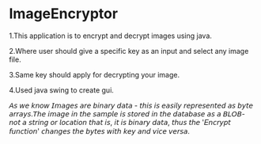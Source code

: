 # ImageEncryptor
 1.This application is to encrypt and decrypt images using java.

 2.Where user should give a specific key as an input and select any image file.

 3.Same key should apply for decrypting your image.

 4.Used java swing to create gui.

 𝘈𝘴 𝘸𝘦 𝘬𝘯𝘰𝘸 𝘐𝘮𝘢𝘨𝘦𝘴 𝘢𝘳𝘦 𝘣𝘪𝘯𝘢𝘳𝘺 𝘥𝘢𝘵𝘢 - 𝘵𝘩𝘪𝘴 𝘪𝘴 𝘦𝘢𝘴𝘪𝘭𝘺 𝘳𝘦𝘱𝘳𝘦𝘴𝘦𝘯𝘵𝘦𝘥 𝘢𝘴 𝘣𝘺𝘵𝘦 𝘢𝘳𝘳𝘢𝘺𝘴.𝘛𝘩𝘦  𝘪𝘮𝘢𝘨𝘦 𝘪𝘯 𝘵𝘩𝘦 𝘴𝘢𝘮𝘱𝘭𝘦 𝘪𝘴 𝘴𝘵𝘰𝘳𝘦𝘥 𝘪𝘯 𝘵𝘩𝘦 𝘥𝘢𝘵𝘢𝘣𝘢𝘴𝘦 𝘢𝘴 𝘢 𝘉𝘓𝘖𝘉-
   𝘯𝘰𝘵 𝘢 𝘴𝘵𝘳𝘪𝘯𝘨 𝘰𝘳 𝘭𝘰𝘤𝘢𝘵𝘪𝘰𝘯 𝘵𝘩𝘢𝘵 𝘪𝘴, 𝘪𝘵 𝘪𝘴 𝘣𝘪𝘯𝘢𝘳𝘺 𝘥𝘢𝘵𝘢, 𝘵𝘩𝘶𝘴 𝘵𝘩𝘦 '𝐸𝘯𝘤𝘳𝘺𝘱𝘵 𝘧𝘶𝘯𝘤𝘵𝘪𝘰𝘯' 𝘤𝘩𝘢𝘯𝘨𝘦𝘴 𝘵𝘩𝘦 𝘣𝘺𝘵𝘦𝘴 𝘸𝘪𝘵𝘩 𝘬𝘦𝘺 𝘢𝘯𝘥 𝘷𝘪𝘤𝘦 𝘷𝘦𝘳𝘴𝘢.

